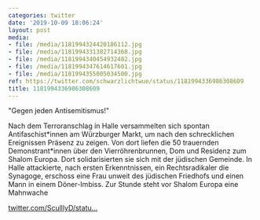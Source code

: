 ```yaml
---
categories: twitter
date: '2019-10-09 18:06:24'
layout: post
media:
- file: /media/1181994324420186112.jpg
- file: /media/1181994331382714368.jpg
- file: /media/1181994340454932482.jpg
- file: /media/1181994347614617601.jpg
- file: /media/1181994355005034500.jpg
ref: https://twitter.com/schwarzlichtwue/status/1181994336986308609
title: 1181994336986308609
---
```

"Gegen jeden Antisemitismus!"



Nach dem Terroranschlag in Halle versammelten sich spontan Antifaschist\*innen am Würzburger Markt, um nach den schrecklichen Ereignissen Präsenz zu zeigen. 
Von dort liefen die 50 trauernden Demonstrant\*innen über den Vierröhrenbrunnen, Dom und Residenz zum Shalom Europa. Dort solidarisierten sie sich mit der jüdischen Gemeinde. 
In Halle attackierte, nach ersten Erkenntnissen, ein Rechtsradikaler die Synagoge, erschoss eine Frau unweit des jüdischen Friedhofs und einen Mann in einem Döner-Imbiss.
Zur Stunde steht vor Shalom Europa eine Mahnwache

[twitter.com/SculllyD/statu…](https://twitter.com/SculllyD/status/1181993090753732609?s=19)